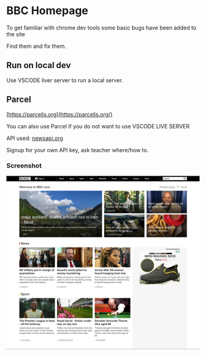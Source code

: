 # BBC Homepage

To get familiar with chrome dev tools some basic bugs have been added to the site

Find them and fix them.

## Run on local dev

Use VSCODE liver server to run a local server.

## Parcel

[https://parceljs.org](https://parceljs.org/)

You can also use Parcel if you do not want to use VSCODE LIVE SERVER

API used: [newsapi.org](https://newsapi.org)

Signup for your own API key, ask teacher where/how to.

### Screenshot

![bbc](./img/css-hackathon.jpg)
